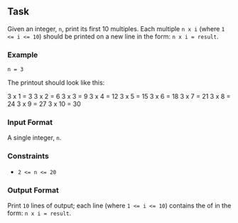 ## Task
Given an integer, `n`, print its first 10 multiples. Each multiple `n x i` (where `1 <= i <= 10`) should be printed on a new line in the form: `n x i = result`.

### Example
`n = 3`

The printout should look like this:

3 x 1 = 3
3 x 2 = 6
3 x 3 = 9
3 x 4 = 12
3 x 5 = 15
3 x 6 = 18
3 x 7 = 21
3 x 8 = 24
3 x 9 = 27
3 x 10 = 30

### Input Format
A single integer, `n`.

### Constraints
- `2 <= n <= 20`

### Output Format
Print `10` lines of output; each line  (where `1 <= i <= 10`) contains the  of  in the form: `n x i = result`.